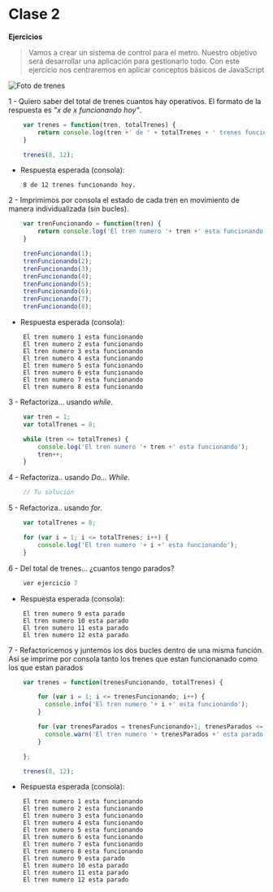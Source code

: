 # Clase 2

**Ejercicios**
> Vamos a crear un sistema de control para el metro. Nuestro objetivo será desarrollar una aplicación para gestionarlo todo. Con este ejercicio nos centraremos en aplicar conceptos básicos de JavaScript

![Foto de trenes](http://estaticos04.elmundo.es/elmundo/imagenes/2010/06/29/1277838432_0.jpg)

1 - Quiero saber del total de trenes cuantos hay operativos.
    El formato de la respuesta es *"x de x funcionando hoy"*.

```javascript
    var trenes = function(tren, totalTrenes) {
        return console.log(tren +' de ' + totalTrenes + ' trenes funcionando hoy.')
    }

    trenes(8, 12);
```

- Respuesta esperada (consola):

```
    8 de 12 trenes funcionando hoy.
```


2 - Imprimimos por consola el estado de cada tren en movimiento de manera individualizada (sin bucles).

```javascript
    var trenFuncionando = function(tren) {
        return console.log('El tren numero '+ tren +' esta funcionando');
    }

    trenFuncionando(1);
    trenFuncionando(2);
    trenFuncionando(3);
    trenFuncionando(4);
    trenFuncionando(5);
    trenFuncionando(6);
    trenFuncionando(7);
    trenFuncionando(8);
```

- Respuesta esperada (consola):

```
    El tren numero 1 esta funcionando
    El tren numero 2 esta funcionando
    El tren numero 3 esta funcionando
    El tren numero 4 esta funcionando
    El tren numero 5 esta funcionando
    El tren numero 6 esta funcionando
    El tren numero 7 esta funcionando
    El tren numero 8 esta funcionando
```


3 - Refactoriza... usando *while*.

```javascript
    var tren = 1;
    var totalTrenes = 8;

    while (tren <= totalTrenes) {
        console.log('El tren numero '+ tren +' esta funcionando');
        tren++;
    }
```


4 - Refactoriza.. usando *Do... While*.

```javascript
    // Tu solución
```


5 - Refactoriza.. usando *for*.

```javascript
    var totalTrenes = 8;

    for (var i = 1; i <= totalTrenes; i++) {
        console.log('El tren numero '+ i +' esta funcionando');
    }
```



6 - Del total de trenes... ¿cuantos tengo parados?

```javascript
    ver ejercicio 7
```

- Respuesta esperada (consola):

```
    El tren numero 9 esta parado
    El tren numero 10 esta parado
    El tren numero 11 esta parado
    El tren numero 12 esta parado
```


7 - Refactoricemos y juntemos los dos bucles dentro de una misma función. Así se imprime por consola tanto los trenes que estan funcionanado como los que estan parados

```javascript
    var trenes = function(trenesFuncionando, totalTrenes) {

        for (var i = 1; i <= trenesFuncionando; i++) {
          console.info('El tren numero '+ i +' esta funcionando');
        }

        for (var trenesParados = trenesFuncionando+1; trenesParados <= totalTrenes; trenesParados++) {
          console.warn('El tren numero '+ trenesParados +' esta parado');
        }

    };

    trenes(8, 12);
```

- Respuesta esperada (consola):

```
    El tren numero 1 esta funcionando
    El tren numero 2 esta funcionando
    El tren numero 3 esta funcionando
    El tren numero 4 esta funcionando
    El tren numero 5 esta funcionando
    El tren numero 6 esta funcionando
    El tren numero 7 esta funcionando
    El tren numero 8 esta funcionando
    El tren numero 9 esta parado
    El tren numero 10 esta parado
    El tren numero 11 esta parado
    El tren numero 12 esta parado
```
